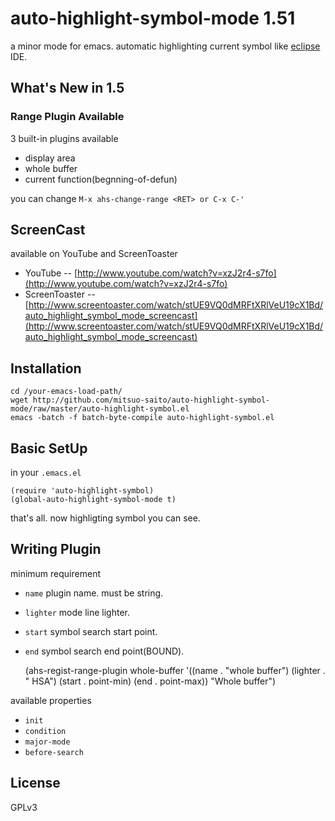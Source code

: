 auto-highlight-symbol-mode 1.51
===============================

a minor mode for emacs.   automatic highlighting current symbol like [eclipse](http://www.eclipse.org) IDE.

What's New in 1.5
-----------------

### Range Plugin Available

3 built-in plugins available

* display area
* whole buffer
* current function(begnning-of-defun)

you can change `M-x ahs-change-range <RET> or C-x C-'`

ScreenCast
----------

available on YouTube and ScreenToaster

* YouTube -- [http://www.youtube.com/watch?v=xzJ2r4-s7fo](http://www.youtube.com/watch?v=xzJ2r4-s7fo)
* ScreenToaster -- [http://www.screentoaster.com/watch/stUE9VQ0dMRFtXRlVeU19cX1Bd/auto_highlight_symbol_mode_screencast](http://www.screentoaster.com/watch/stUE9VQ0dMRFtXRlVeU19cX1Bd/auto_highlight_symbol_mode_screencast)

Installation
------------

	cd /your-emacs-load-path/
	wget http://github.com/mitsuo-saito/auto-highlight-symbol-mode/raw/master/auto-highlight-symbol.el
	emacs -batch -f batch-byte-compile auto-highlight-symbol.el

Basic SetUp
-----------

in your `.emacs.el`

	(require 'auto-highlight-symbol)
	(global-auto-highlight-symbol-mode t)

that's all.
now highligting symbol you can see.

Writing Plugin
--------------

minimum requirement

* `name`    plugin name. must be string.
* `lighter` mode line lighter.
* `start`   symbol search start point. 
* `end`     symbol search end point(BOUND).


    (ahs-regist-range-plugin whole-buffer
        '((name    . "whole buffer")
          (lighter . " HSA")
          (start   . point-min)
          (end     . point-max))
      "Whole buffer")

available properties

* `init`          
* `condition`
* `major-mode`     
* `before-search`

License
-------
GPLv3
